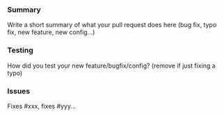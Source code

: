 ### Summary

Write a short summary of what your pull request does here (bug fix, typo fix, new feature, new config...)

### Testing

How did you test your new feature/bugfix/config? (remove if just fixing a typo)

### Issues
<!--
List the issue(s) this pull request closes, if applicable (otherwise remove this section).
This will ensure those issues are closed on pull request merge. See GitHub's pull request docs for more information:
https://docs.github.com/en/issues/tracking-your-work-with-issues/using-issues/linking-a-pull-request-to-an-issue
-->
Fixes #xxx, fixes #yyy...
